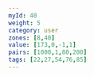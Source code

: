 ```yaml
---
myId: 40
weight: 5
category: user
zones: [8,40]
value: [173,0,-1,1]
pairs: [1000,1,80,200]
tags: [22,27,54,76,85]
---
```

